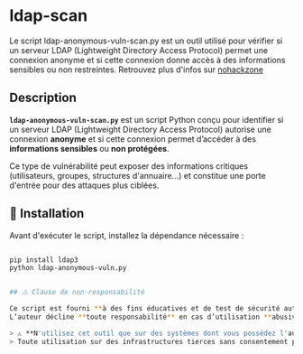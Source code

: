 # ldap-scan

Le script ldap-anonymous-vuln-scan.py est un outil utilisé pour vérifier si un serveur LDAP (Lightweight Directory Access Protocol) permet une connexion anonyme et si cette connexion donne accès à des informations sensibles ou non restreintes. Retrouvez plus d'infos sur [nohackzone](https://nohackzone.com/blog/ldap-anonymous-vuln.php)

## Description

**`ldap-anonymous-vuln-scan.py`** est un script Python conçu pour identifier si un serveur LDAP (Lightweight Directory Access Protocol) autorise une connexion **anonyme** et si cette connexion permet d’accéder à des **informations sensibles** ou **non protégées**.

Ce type de vulnérabilité peut exposer des informations critiques (utilisateurs, groupes, structures d'annuaire...) et constitue une porte d'entrée pour des attaques plus ciblées.



## 🚀 Installation

Avant d'exécuter le script, installez la dépendance nécessaire :

```bash

pip install ldap3
python ldap-anonymous-vuln.py


## ⚠️ Clause de non-responsabilité

Ce script est fourni **à des fins éducatives et de test de sécurité autorisé uniquement**.  
L’auteur décline **toute responsabilité** en cas d’utilisation **abusive**, **illégale** ou **non autorisée**.

> ⚠️ **N'utilisez cet outil que sur des systèmes dont vous possédez l'autorisation explicite.**  
> Toute utilisation sur des infrastructures tierces sans consentement préalable est **illégale** et **strictement interdite**.
